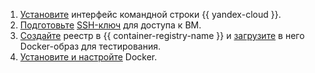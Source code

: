 1. [Установите](../../../cli/operations/install-cli.md) интерфейс командной строки {{ yandex-cloud }}.
1. [Подготовьте](../../../compute/operations/vm-connect/ssh.md) [SSH-ключ](../../../glossary/ssh-keygen.md) для доступа к ВМ.
1. [Создайте](../../../container-registry/operations/registry/registry-create.md) реестр в {{ container-registry-name }} и [загрузите](../../../container-registry/operations/docker-image/docker-image-push.md) в него Docker-образ для тестирования.
1. [Установите и настройте](../../../container-registry/operations/configure-docker.md) Docker.